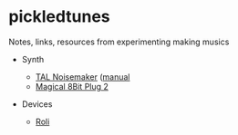 # pickledtunes
Notes, links, resources from experimenting making musics

- Synth
  - [TAL Noisemaker](https://tal-software.com/products/tal-noisemaker) ([manual](https://tal-software.com//downloads/docs/TAL%20Noisemaker%20User%20Guide%201.0.pdf)
  - [Magical 8Bit Plug 2](http://ymck.net/en/download/magical8bitplug/index.html)

- Devices
  - [Roli](https://roli.com/)
